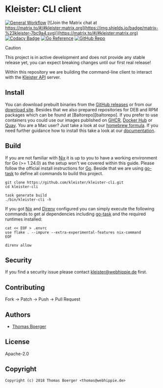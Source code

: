 # Kleister: CLI client

[![General Workflow](https://github.com/kleister/kleister-cli/actions/workflows/general.yml/badge.svg)](https://github.com/kleister/kleister-cli/actions/workflows/general.yml) [![Join the Matrix chat at https://matrix.to/#/#kleister:matrix.org](https://img.shields.io/badge/matrix-%23kleister-7bc9a4.svg)](https://matrix.to/#/#kleister:matrix.org) [![Codacy Badge](https://app.codacy.com/project/badge/Grade/bf217141b736464297b3aa6001162cbd)](https://app.codacy.com/gh/kleister/kleister-cli/dashboard?utm_source=gh&utm_medium=referral&utm_content=&utm_campaign=Badge_grade) [![Go Reference](https://pkg.go.dev/badge/github.com/kleister/kleister-cli.svg)](https://pkg.go.dev/github.com/kleister/kleister-cli) [![GitHub Repo](https://img.shields.io/badge/github-repo-yellowgreen)](https://github.com/kleister/kleister-cli)

> [!CAUTION]
> This project is in active development and does not provide any stable release
> yet, you can expect breaking changes until our first real release!

Within this repository we are building the command-line client to interact with
the [Kleister API][api] server.

## Install

You can download prebuilt binaries from the [GitHub releases][releases] or from
our [download site][downloads]. Besides that we also prepared repositories for
DEB and RPM packages which can be found at [Baltorepo][baltorepo]. If you prefer
to use containers you could use our images published on [GHCR][ghcr],
[Docker Hub][dockerhub] or [Quay][quay]. You are a Mac user? Just take a look
at our [homebrew formula][homebrew]. If you need further guidance how to
install this take a look at our [documentation][docs].

## Build

If you are not familiar with [Nix][nix] it is up to you to have a working
environment for Go (>= 1.24.0) as the setup won't we covered within this guide.
Please follow the official install instructions for [Go][golang]. Beside that
we are using [go-task][gotask] to define all commands to build this project.

```console
git clone https://github.com/kleister/kleister-cli.git
cd kleister-cli

task generate build
./bin/kleister-cli -h
```

If you got [Nix][nix] and [Direnv][direnv] configured you can simply execute
the following commands to get al dependencies including [go-task][gotask] and
the required runtimes installed:

```console
cat << EOF > .envrc
use flake . --impure --extra-experimental-features nix-command
EOF

direnv allow
```

## Security

If you find a security issue please contact
[kleister@webhippie.de](mailto:kleister@webhippie.de) first.

## Contributing

Fork -> Patch -> Push -> Pull Request

## Authors

-   [Thomas Boerger](https://github.com/tboerger)

## License

Apache-2.0

## Copyright

```console
Copyright (c) 2018 Thomas Boerger <thomas@webhippie.de>
```

[api]: https://github.com/kleister/kleister-cli
[releases]: https://github.com/kleister/kleister-cli/releases
[downloads]: https://dl.kleister.eu
[homebrew]: https://github.com/kleister/homebrew-kleister
[ghcr]: https://github.com/orgs/kleister/packages
[dockerhub]: https://hub.docker.com/r/kleister/kleister-cli/tags/
[quay]: https://quay.io/repository/kleister/kleister-cli?tab=tags
[docs]: https://kleister.eu/
[nix]: https://nixos.org/
[golang]: http://golang.org/doc/install.html
[gotask]: https://taskfile.dev/installation/
[direnv]: https://direnv.net/

